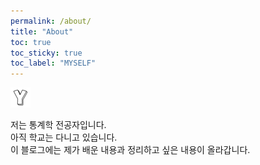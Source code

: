 ```yaml
---
permalink: /about/
title: "About"
toc: true
toc_sticky: true
toc_label: "MYSELF"
---
```


![icon](/assets/images/yicon.png)

저는 통계학 전공자입니다.<br>
아직 학교는 다니고 있습니다.<br>
이 블로그에는 제가 배운 내용과 정리하고 싶은 내용이 올라갑니다.